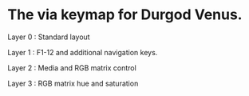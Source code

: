 # The via keymap for Durgod Venus.

Layer 0 : Standard layout

Layer 1 : F1-12 and additional navigation keys.

Layer 2 : Media and RGB matrix control

Layer 3 : RGB matrix hue and saturation
